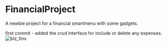 # FinancialProject
A newbie project for a financial smartmenu with some gadgets.

first commit - added the crud interface for include or delete any expenses.
![blz_finx](https://user-images.githubusercontent.com/82240581/181118878-b1ebf7f6-2626-463a-8fc2-48eae51a5a91.gif)
